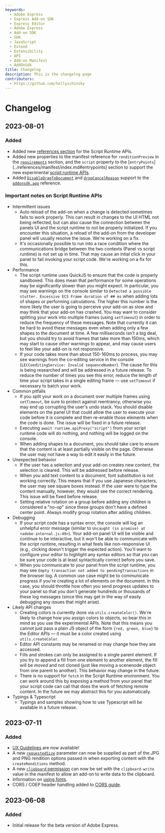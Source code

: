 ```yaml
---
keywords:
  - Adobe Express
  - Express Add-on SDK
  - Express Editor
  - Adobe Express
  - Add-on SDK
  - SDK
  - JavaScript
  - Extend
  - Extensibility
  - API
  - Add-on Manifest
  - AddOnSdk
title: Changelog
description: This is the changelog page
contributors:
  - https://github.com/hollyschinsky
---
```


# Changelog

## 2023-08-01

### Added
- Added new [references section](../references/scriptruntime/) for the Script Runtime APIs. 
- Added new properties to the manifest reference for `renditionPreview` in the [`requirements`](../references/manifest/index.md#requirements) section, and the `script` property to the [`entryPoints`](../references/manifest/index.md#entrypoints] section to support the new experimental [script runtime APIs](../references/scriptruntime/). 
- Added [`DisableDragToDocument`](./addonsdk/addonsdk-app.md#disabledragtodocument-type-definition) and [`dropCancelReason`](../references/addonsdk/addonsdk-app.md#dragendeventdata) support to the [`addonsdk.app`](./addonsdk/addonsdk-app.md) reference.

### Important notes on Script Runtime APIs

* Intermittent issues
  * Auto reload of the add-on when a change is detected sometimes fails to work properly. This can result in changes to the UI HTML not being reflected, but can also cause the connection between the panels UI and the script runtime to not be properly initialized. If you encounter this situation, a reload of the add-on from the developer panel will usually resolve the issue. We're working on a fix.
  * It's occasionally possible to run into a race condition where the communications bridge between the two contexts (Panel vs script runtime) is not set up in time. That may cause an intial click in your panel to fail invoking your script code. We're working on a fix for this.
* Performance
  * The script runtime uses QuickJS to ensure that the code is properly sandboxed. This does mean that performance for some operations may be significantly slower than you might expect. In particular, you may see warnings on the console similar to `Detected a possible stutter. Excessive ECS Frame duration of ## ms` when adding lots of shapes or performing calculations. The higher this number is the more likely the user is going to perceive your add-on as slow and may think that your add-on has crashed. You may want to consider splitting your work into multiple frames (using `setTimeout`) in order to reduce the frequency of these messages. Note that currently it can be hard to avoid these messages even when adding only a few shapes to the document at time. A few milliseconds isn't a big deal, but you should try to avoid frames that take more than 150ms, which may start to cause other warnings to appear, and may cause users to feel like your add-on is not responsive.
  * If your code takes more than about 150-160ms to process, you may see warnings from the co-editing service in the console (`LECCoeditingService: Invalid sequenceNumber`). The cause for this is being researched and will be addressed in a future release. To reduce the number of times you see this error, reduce the length of time your script takes in a single editing frame — use `setTimeout` if necessary to batch your work.
* Common pitfalls
  * If you split your work on a document over multiple frames using `setTimeout`, be sure to protect against reentrancy, otherwise you may end up corrupting the user's undo stack. You should disable elements on the panel UI that could allow the user to execute your code before it is complete and then re-enable those elements when the code is done. The issue will be fixed in a future release. 
  * Executing `await runtime.apiProxy("script")` from your script runtime code will do nothing, and nothing will be logged on the console.
  * When adding shapes to a document, you should take care to ensure that the content is at least partially visible on the page. Otherwise the user may not have a way to edit it easily in the future.
* Unexpected behavior
  * If the user has a selection and your add-on creates new content, the selection is cleared. This will be addressed before release.
  * When you add text content to a document, font substitution is not working correctly. This means that if you use Japanese characters, the user may see square boxes instead. If the user were to type the content manually, however, they would see the correct rendering. This issue will be fixed before release.
  * Setting relative rotation on a group before adding any children is considered a "no-op" since these groups don't have a defined center point. Always modify group rotation after adding children.
* Debugging
  * If your script code has a syntax error, the console will log an unhelpful error message (similar to `Uncaught (in promise) at <adobe-internal.js:49>`). Your add-on panel UI will be visible and continue to be interactive, but it won't be able to communicate with the script runtime, resulting in what feels like non-responsive UI (e.g., clicking doesn't trigger the expected action). You'll want to configure your editor to highlight any syntax editors so that you can be sure your code is at least syntactically correct before you save.
  * When you communicate to your panel from the script runtime, you may see `Empty transaction not added to pendingTransactions` in the browser log. A common use case might be to communicate progress if you're creating a lot of elements on the document. In this case, you should throttle how often you send progress updates to your panel so that you don't generate hundreds or thousands of these log messages (since this may get in the way of easily debugging any issues that might arise).
* Likely API changes
  * Creating colors is currently done via `utils.createColor()`. We're likely to change how you assign colors to objects, so bear this in mind as you use the experimental APIs. Note that this means you cannot just pass a plain JS object of the form `{red, green, blue}` to the Editor APIs — it must be a color created using `utils.createColor`.
  * Editor API constants may be renamed or may change how they are accessed.
  * Fills and strokes can only be assigned to a single parent element. If you try to append a fill from one element to another element, the fill will be _moved_ and not cloned (just like moving a scenenode object from one parent to another). This behavior may change in the future.
  * There is no support for `fetch` in the Script Runtime environment. You can work around this by exposing a method from your panel that your script code can call that does the work of fetching remote content. In the future we may abstract this for you automatically.
* Typings & Typescript
  * Typings and samples showing how to use Typescript will be available in a future release.

## 2023-07-11

### Added
- [UX Guidelines](../guides/design/index.md) are now available!
- A new [`requestedSize`](../references/addonsdk/app-document/#jpgrenditionoptions) parameter can now be supplied as part of the JPG and PNG rendition options passed in when exporting content with the `createRenditions` method.
- A new [`clipboard` permission](../references/manifest/#entrypointspermissions) can now be set with the `clipboard-write` value in the manifest to allow an add-on to write data to the clipboard. 
- Information on [using fonts](../guides/design/index.md#using-fonts).
- CORS / COEP header handling added to [CORS guide](../guides/develop/cors.md#cors--coep-handling).

## 2023-06-08

### Added
- Initial release for the beta version of Adobe Express.
